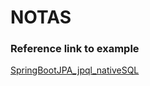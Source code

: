 # NOTAS
### Reference link to example
[SpringBootJPA_jpql_nativeSQL](https://github.com/brian727/SpringBootJPA_jpql_nativeSQL/tree/master/src/main/java/com/brian/springdata/jpqlandnativesql/repos)

